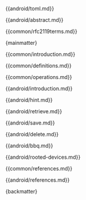 {{android/toml.md}}

{{android/abstract.md}}

{{common/rfc2119terms.md}}

{mainmatter}

{{common/introduction.md}}

{{common/definitions.md}}

{{common/operations.md}}

{{android/introduction.md}}

{{android/hint.md}}

{{android/retrieve.md}}

{{android/save.md}}

{{android/delete.md}}

{{android/bbq.md}}

{{android/rooted-devices.md}}

{{common/references.md}}

{{android/references.md}}

{backmatter}

